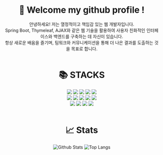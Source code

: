 <!--
**kimsungmo0108/kimsungmo0108** is a ✨ _special_ ✨ repository because its `README.md` (this file) appears on your GitHub profile.

Here are some ideas to get you started:

- 🔭 I’m currently working on ...
- 🌱 I’m currently learning ...
- 👯 I’m looking to collaborate on ...
- 🤔 I’m looking for help with ...
- 💬 Ask me about ...
- 📫 How to reach me: ...
- 😄 Pronouns: ...
- ⚡ Fun fact: ...
-->

<h1 align=center>👋 Welcome my github profile !</h1>
<div align=center>
안녕하세요! 저는 열정적이고 책임감 있는 웹 개발자입니다. 
<br>
Spring Boot, Thymeleaf, AJAX와 같은 웹 기술을 활용하여 사용자 친화적인 인터페이스와 백엔드를 구축하는 데 자신이 있습니다.
<br>
항상 새로운 배움을 즐기며, 팀워크와 커뮤니케이션을 통해 더 나은 결과를 도출하는 것을 목표로 합니다.
</div>

<br>
<div align=center><h1>📚 STACKS</h1></div>
<div align=center> 
  <img src="https://img.shields.io/badge/html5-E34F26?style=for-the-badge&logo=html5&logoColor=white"> 
  <img src="https://img.shields.io/badge/css-1572B6?style=for-the-badge&logo=css3&logoColor=white"> 
  <img src="https://img.shields.io/badge/javascript-F7DF1E?style=for-the-badge&logo=javascript&logoColor=black"> 
  <img src="https://img.shields.io/badge/jquery-0769AD?style=for-the-badge&logo=jquery&logoColor=white">
  <img src="https://img.shields.io/badge/jpa-59666C?style=for-the-badge&logo=jpa&logoColor=white">
  <br>

  <img src="https://img.shields.io/badge/java-007396?style=for-the-badge&logo=java&logoColor=white"> 
  <img src="https://img.shields.io/badge/mysql-4479A1?style=for-the-badge&logo=mysql&logoColor=white"> 
  <img src="https://img.shields.io/badge/bootstrap-7952B3?style=for-the-badge&logo=bootstrap&logoColor=white">
  <img src="https://img.shields.io/badge/thymeleaf-005F0F?style=for-the-badge&logo=thymeleaf&logoColor=white">
  <img src="https://img.shields.io/badge/mybatis-DD282E?style=for-the-badge&logo=mybatis&logoColor=white">
  <br>

  <img src="https://img.shields.io/badge/linux-FCC624?style=for-the-badge&logo=linux&logoColor=black"> 
  <img src="https://img.shields.io/badge/springboot-6DB33F?style=for-the-badge&logo=springboot&logoColor=white">
  <img src="https://img.shields.io/badge/naver cloud service-03C75A?style=for-the-badge&logo=naver&logoColor=white">
  <img src="https://img.shields.io/badge/github-181717?style=for-the-badge&logo=github&logoColor=white">
  <br>
</div>

<br>
<div align=center><h1>📈 Stats</h1></div>
<div align=center> 
  
  ![Github Stats](https://github-readme-stats.vercel.app/api?username=kimsungmo0108&show_icons=true)
  ![Top Langs](https://github-readme-stats.vercel.app/api/top-langs/?username=kimsungmo0108&layout=compact)
  
</div>
